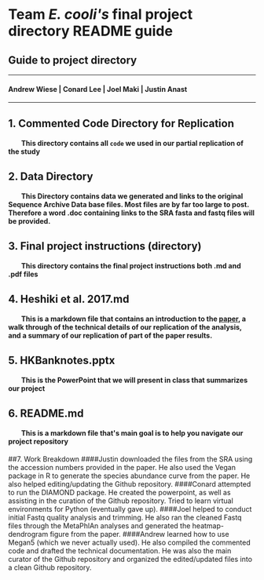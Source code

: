 # Team _E. cooli's_ final project directory README guide
## Guide to project directory
----
####  Andrew Wiese | Conard Lee | Joel Maki | Justin Anast  
----

## 1. Commented Code Directory for Replication
#### &nbsp; &nbsp; &nbsp; &nbsp;  This directory contains all ` code ` we used in our partial replication of the study

## 2. Data Directory
#### &nbsp; &nbsp; &nbsp; &nbsp;  This Directory contains data we generated and links to the original Sequence Archive Data base files. Most files are by far too large to post. Therefore a word .doc containing links to the SRA fasta and fastq files will be provided.

## 3. Final project instructions (directory)
#### &nbsp; &nbsp; &nbsp; &nbsp;  This directory contains the final project instructions both .md and .pdf files

## 4. Heshiki et al. 2017.md 
#### &nbsp; &nbsp; &nbsp; &nbsp;  This is a markdown file that contains an introduction to the [paper]([https://www.frontiersin.org/articles/10.3389/fmicb.2017.00632/full](https://www.frontiersin.org/articles/10.3389/fmicb.2017.00632/full)), a walk through of the technical details of our replication of the analysis, and a summary of our replication of part of the paper results.

## 5. HKBanknotes.pptx 
#### &nbsp; &nbsp; &nbsp; &nbsp; This is the PowerPoint that we will present in class that summarizes our project

## 6. README.md
#### &nbsp; &nbsp; &nbsp; &nbsp; This is a markdown file that's main goal is to help you navigate our project repository

##7. Work Breakdown
####Justin downloaded the files from the SRA using the accession numbers provided in the paper. He also used the Vegan package in R to generate the species abundance curve from the paper. He also helped editing/updating the Github repository.
####Conard attempted to run the DIAMOND package. He created the powerpoint, as well as assisting in the curation of the Github repository. Tried to learn virtual environments for Python (eventually gave up). 
####Joel helped to conduct initial Fastq quality analysis and trimming. He also ran the cleaned Fastq files through the MetaPhlAn analyses and generated the heatmap-dendrogram figure from the paper.
####Andrew learned how to use Megan5 (which we never actually used). He also compiled the commented code and drafted the technical documentation. He was also the main curator of the Github repository and organized the edited/updated files into a clean Github repository.

